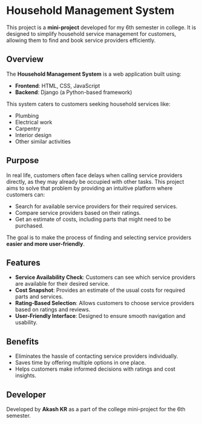 # Household Management System  

This project is a **mini-project** developed for my 6th semester in college. It is designed to simplify household service management for customers, allowing them to find and book service providers efficiently.  

## Overview  

The **Household Management System** is a web application built using:  
- **Frontend**: HTML, CSS, JavaScript  
- **Backend**: Django (a Python-based framework)  

This system caters to customers seeking household services like:  
- Plumbing  
- Electrical work  
- Carpentry  
- Interior design  
- Other similar activities  

## Purpose  

In real life, customers often face delays when calling service providers directly, as they may already be occupied with other tasks. This project aims to solve that problem by providing an intuitive platform where customers can:  
- Search for available service providers for their required services.  
- Compare service providers based on their ratings.  
- Get an estimate of costs, including parts that might need to be purchased.  

The goal is to make the process of finding and selecting service providers **easier and more user-friendly**.  

## Features  

- **Service Availability Check**: Customers can see which service providers are available for their desired service.  
- **Cost Snapshot**: Provides an estimate of the usual costs for required parts and services.  
- **Rating-Based Selection**: Allows customers to choose service providers based on ratings and reviews.  
- **User-Friendly Interface**: Designed to ensure smooth navigation and usability.  

## Benefits  

- Eliminates the hassle of contacting service providers individually.  
- Saves time by offering multiple options in one place.  
- Helps customers make informed decisions with ratings and cost insights.  

## Developer  

Developed by **Akash KR** as a part of the college mini-project for the 6th semester.  
